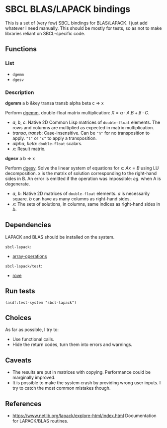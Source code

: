 # SBCL BLAS/LAPACK bindings
This is a set of (very few) SBCL bindings for BLAS/LAPACK. I just add whatever
I need manually. This should be mostly for tests, so as not to make libraries
reliant on SBCL-specific code.

## Functions

### List
* `dgemm`
* `dgesv`

### Description

**dgemm** a b &key transa transb alpha beta c => x

Perform [dgemm](https://www.netlib.org/lapack/explore-html/d1/d54/group__double__blas__level3_gaeda3cbd99c8fb834a60a6412878226e1.html#gaeda3cbd99c8fb834a60a6412878226e1),
double-float matrix multiplication: $X = \alpha \cdot A.B + \beta \cdot C$.

* *a*, *b*, *c*: Native 2D Common Lisp matrices of `double-float` elements.
        The rows and columns are multiplied as expected in matrix
        multiplication.
* *transa*, *transb*: Case-insensitive. Can be `"n"` for no
  transposition to apply. `"t"` or `"c"` to apply a transposition.
* *alpha*, *beta*: `double-float` scalars.
* *x*: Result matrix.

**dgesv** a b => x

Perform [dgesv](https://www.netlib.org/lapack/explore-html/d7/d3b/group__double_g_esolve_ga5ee879032a8365897c3ba91e3dc8d512.html#ga5ee879032a8365897c3ba91e3dc8d512).
Solve the linear system of equations for x: $Ax = B$ using LU decomposition.
x is the matrix of solution corresponding to the right-hand sides in B.
An error is emitted if the operation was impossible: *eg.* when A is degenerate.

* *a*, *b*: Native 2D matrices of `double-float` elements.
            *a* is necessarily square. *b* can have as many columns
            as right-hand sides.
* *x*: The sets of solutions, in columns, same indices as right-hand
       sides in *b*.

## Dependencies
LAPACK and BLAS should be installed on the system.

`sbcl-lapack`:
* [array-operations](https://github.com/bendudson/array-operations)

`sbcl-lapack/test`:
* [rove](https://github.com/fukamachi/rove)

## Run tests

```common-lisp
(asdf:test-system "sbcl-lapack")
```

## Choices
As far as possible, I try to:
* Use functional calls.
* Hide the return codes, turn them into errors and warnings.

## Caveats
* The results are put in matrices with copying. Performance could be
  marginally improved.
* It is possible to make the system crash by providing wrong user inputs.
  I try to catch the most common mistakes though.

## References
* https://www.netlib.org/lapack/explore-html/index.html
  Documentation for LAPACK/BLAS routines.
